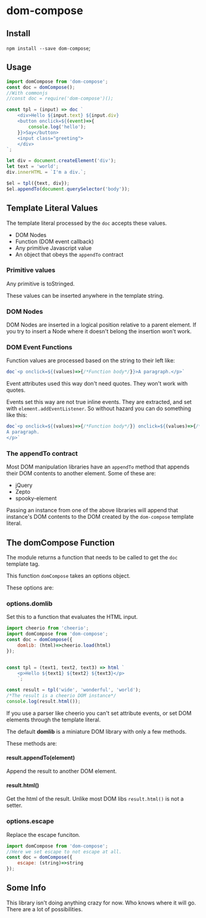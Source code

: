 dom-compose
===========

Install
-------

`npm install --save dom-compose`;

Usage
-----

```javascript
import domCompose from 'dom-compose';
const doc = domCompose();
//With commonjs
//const doc = require('dom-compose')();

const tpl = (input) => doc `
    <div>Hello ${input.text} ${input.div}
    <button onclick=${(event)=>{
        console.log('hello');
    }}>Say</button>
    <input class="greeting">
    </div>
`;

let div = document.createElement('div');
let text = 'world';
div.innerHTML = `I'm a div.`;

$el = tpl({text, div});
$el.appendTo(document.querySelector('body'));
```

Template Literal Values
-----------------------

The template literal processed by the `doc` accepts these values.

-	DOM Nodes
-	Function (DOM event callback)
-	Any primitive Javascript value
-	An object that obeys the `appendTo` contract

### Primitive values

Any primitive is toStringed.

These values can be inserted anywhere in the template string.

### DOM Nodes

DOM Nodes are inserted in a logical position relative to a parent element. If you try to insert a Node where it doesn't belong the insertion won't work.

### DOM Event Functions

Function values are processed based on the string to their left like:

```javascript
doc`<p onclick=${(values)=>{/*Function body*/}}>A paragraph.</p>`
```

Event attributes used this way don't need quotes. They won't work with quotes.

Events set this way are not true inline events. They are extracted, and set with `element.addEventListener`. So without hazard you can do something like this:

```javascript
doc`<p onclick=${(values)=>{/*Function body*/}} onclick=${(values)=>{/*Function body*/}}>
A paragraph.
</p>`
```

### The appendTo contract

Most DOM manipulation libraries have an `appendTo` method that appends their DOM contents to another element. Some of these are:

-	jQuery
-	Zepto
-	spooky-element

Passing an instance from one of the above libraries will append that instance's DOM contents to the DOM created by the `dom-compose` template literal.

The domCompose Function
-----------------------

The module returns a function that needs to be called to get the `doc` template tag.

This function `domCompose` takes an options object.

These options are:

### options.domlib

Set this to a function that evaluates the HTML input.

```javascript
import cheerio from 'cheerio';
import domCompose from 'dom-compose';
const doc = domCompose({
    domlib: (html)=>cheerio.load(html)
});


const tpl = (text1, text2, text3) => html `
    <p>Hello ${text1} ${text2} ${text3}</p>
    `;

const result = tpl('wide', 'wonderful', 'world');
/*The result is a cheerio DOM instance*/
console.log(result.html());
```

If you use a parser like cheerio you can't set attribute events, or set DOM elements through the template literal.

The default **domlib** is a miniature DOM library with only a few methods.

These methods are:

#### result.appendTo(element)

Append the result to another DOM element.

#### result.html()

Get the html of the result. Unlike most DOM libs `result.html()` is not a setter.

### options.escape

Replace the escape funciton.

```javascript
import domCompose from 'dom-compose';
//Here we set escape to not escape at all.
const doc = domCompose({
    escape: (string)=>string
});
```

Some Info
---------

This library isn't doing anything crazy for now. Who knows where it will go. There are a lot of possibilities.
